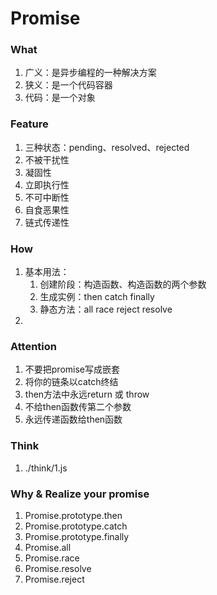 # Promise

### What
1. 广义：是异步编程的一种解决方案
2. 狭义：是一个代码容器
3. 代码：是一个对象

### Feature
1. 三种状态：pending、resolved、rejected
2. 不被干扰性
3. 凝固性
4. 立即执行性
5. 不可中断性
6. 自食恶果性
7. 链式传递性

### How
1. 基本用法：
    1) 创建阶段：构造函数、构造函数的两个参数
    2) 生成实例：then catch finally
    3) 静态方法：all race  reject resolve
2.


### Attention
1. 不要把promise写成嵌套
2. 将你的链条以catch终结
3. then方法中永远return 或 throw
4. 不给then函数传第二个参数
5. 永远传递函数给then函数

### Think
1. ./think/1.js

### Why & Realize your promise
1. Promise.prototype.then
2. Promise.prototype.catch
3. Promise.prototype.finally
4. Promise.all
5. Promise.race
6. Promise.resolve
7. Promise.reject

